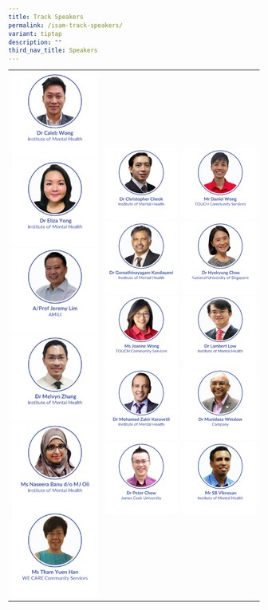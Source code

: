 ```yaml
---
title: Track Speakers
permalink: /isam-track-speakers/
variant: tiptap
description: ""
third_nav_title: Speakers
---
```

<table style="minWidth: 75px">
<colgroup>
<col>
<col>
<col>
</colgroup>
<tbody>
<tr>
<th rowspan="1" colspan="1"><a class="isomer-image-wrapper" href="/caleb-wong/"><img style="width: 100%" height="auto" width="100%" alt="" src="/images/ISAM Speakers/Dr_Caleb_Wong.png"></a>
<a class="isomer-image-wrapper" href="/eliza-yong/">
<img style="width: 100%" height="auto" width="100%" alt="" src="/images/ISAM Speakers/Dr_Eliza_Yong.png">
</a><a class="isomer-image-wrapper" href="/munidasa-winslow/"><img style="width: 100%" height="auto" width="100%" alt="" src="/images/ISAM Speakers/Prof_Jeremy_Lim.png"></a>
<a class="isomer-image-wrapper" href="/melvyn-zhang/">
<img style="width: 100%" height="auto" width="100%" alt="" src="/images/ISAM Speakers/Dr_Melvyn_Zhang.png">
</a><a class="isomer-image-wrapper" href="/naseera-banu-do-mj-oli/"><img style="width: 100%" height="auto" width="100%" alt="" src="/images/ISAM Speakers/Ms_Naseera_Banu_d_o_MJ_Oli.png"></a>
<a class="isomer-image-wrapper" href="/tham-yuen-han/">
<img style="width: 100%" height="auto" width="100%" alt="" src="/images/ISAM Speakers/Ms_Tham_Yuen_Han.png">
</a>
</th>
<th rowspan="1" colspan="1"><a class="isomer-image-wrapper" href="/christopher-cheok/"><img style="width: 100%" height="auto" width="100%" alt="" src="/images/ISAM Speakers/Dr_Christopher_Cheok.png"></a>
<a class="isomer-image-wrapper" href="/gomathinayagam-kandasami/">
<img style="width: 100%" height="auto" width="100%" alt="" src="/images/ISAM Speakers/Dr_Gomathinayagam_Kandasami.png">
</a><a class="isomer-image-wrapper" href="/joanne-wong/"><img style="width: 100%" height="auto" width="100%" alt="" src="/images/ISAM Speakers/Ms_Joanne_Wong.png"></a>
<a class="isomer-image-wrapper" href="/mohamed-zakir-karuvetil/">
<img style="width: 100%" height="auto" width="100%" alt="" src="/images/ISAM Speakers/Dr_Mohamed_Zakir_Karuvetil.png">
</a><a class="isomer-image-wrapper" href="/peter-chew/"><img style="width: 100%" height="auto" width="100%" alt="" src="/images/ISAM Speakers/Dr_Peter_Chew.png"></a>
<p></p>
</th>
<th rowspan="1" colspan="1"><a class="isomer-image-wrapper" href="/daniel-wong/"><img style="width: 100%" height="auto" width="100%" alt="" src="/images/ISAM Speakers/Mr_Daniel_Wong.png"></a>
<a class="isomer-image-wrapper" href="/hyekyung-choo/">
<img style="width: 100%" height="auto" width="100%" alt="" src="/images/ISAM Speakers/Dr_Hyekyung_Choo.png">
</a><a class="isomer-image-wrapper" href="/lambert-low/"><img style="width: 100%" height="auto" width="100%" alt="" src="/images/ISAM Speakers/Dr_Lambert_Low.png"></a>
<a class="isomer-image-wrapper" href="/jeremy-lim/">
<img style="width: 100%" height="auto" width="100%" alt="" src="/images/ISAM Speakers/Dr_Munidasa_Winslow.png">
</a><a class="isomer-image-wrapper" href="/sb-viknesan/"><img style="width: 100%" height="auto" width="100%" alt="" src="/images/ISAM Speakers/Mr_SB_Viknesan.png"></a>
<p></p>
</th>
</tr>
</tbody>
</table>
<p></p>